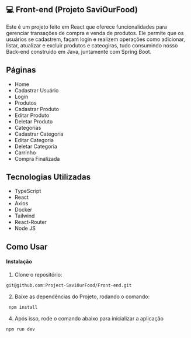 
## 💻 Front-end (Projeto SaviOurFood)

Este é um projeto feito em React que oferece funcionalidades para gerenciar transações de compra e venda de produtos. Ele permite que os usuários se cadastrem, façam login e realizem operações como adicionar, listar, atualizar e excluir produtos e cateogiras, tudo consumindo nosso Back-end construido em Java, juntamente com Spring Boot.

## Páginas 
- Home
- Cadastrar Usuário
- Login
- Produtos
- Cadastrar Produto
- Editar Produto
- Deletar Produto
- Categorias
- Cadastrar Categoria
- Editar Categoria
- Deletar Categoria
- Carrinho
- Compra Finalizada

##  Tecnologias Utilizadas
- TypeScript
- React
- Axios
- Docker
- Tailwind
- React-Router
- Node JS
  
## Como Usar
#### Instalação
1. Clone o repositório:
```bash
git@github.com:Project-SaviOurFood/Front-end.git
```

2. Baixe as dependências do Projeto, rodando o comando:
```bash
 npm install
```
4. Após isso, rode o comando abaixo para inicializar a aplicação
```
npm run dev
``` 
